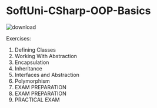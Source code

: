 # SoftUni-CSharp-OOP-Basics
![download](https://user-images.githubusercontent.com/28595004/38559798-a13fc358-3cdc-11e8-9a9b-017ad27149e9.png)

Exercises:

1. Defining Classes
2. Working With Abstraction
3. Encapsulation
4. Inheritance
5. Interfaces and Abstraction
6. Polymorphism
7. EXAM PREPARATION
8. EXAM PREPARATION
9. PRACTICAL EXAM
